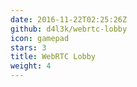 ```yaml
---
date: 2016-11-22T02:25:26Z
github: d4l3k/webrtc-lobby
icon: gamepad
stars: 3
title: WebRTC Lobby
weight: 4
---
```

